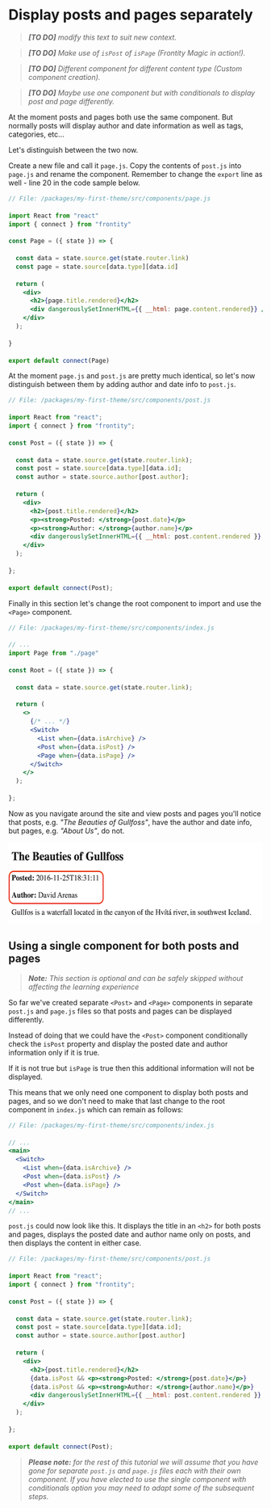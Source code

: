 # Display posts and pages separately

> *__[TO DO]__ modify this text to suit new context.*

> *__[TO DO]__ Make use of `isPost` of `isPage`  (Frontity Magic in action!).*

> *__[TO DO]__ Different component for different content type (Custom component creation).*

> *__[TO DO]__ Maybe use one component but with conditionals to display post and page differently.*

At the moment posts and pages both use the same component. But normally posts will display author and date information as well as tags, categories, etc...

Let's distinguish between the two now.

Create a new file and call it `page.js`. Copy the contents of `post.js` into `page.js` and rename the component. Remember to change the `export` line as well - line 20 in the code sample below.

```jsx
// File: /packages/my-first-theme/src/components/page.js

import React from "react"
import { connect } from "frontity"

const Page = ({ state }) => {

  const data = state.source.get(state.router.link)
  const page = state.source[data.type][data.id]

  return (
    <div>
      <h2>{page.title.rendered}</h2>
      <div dangerouslySetInnerHTML={{ __html: page.content.rendered}} />
    </div>
  );

}

export default connect(Page)
```

At the moment `page.js` and `post.js` are pretty much identical, so let's now distinguish between them by adding author and date info to `post.js`.

```jsx
// File: /packages/my-first-theme/src/components/post.js

import React from "react";
import { connect } from "frontity";

const Post = ({ state }) => {

  const data = state.source.get(state.router.link);
  const post = state.source[data.type][data.id];
  const author = state.source.author[post.author];

  return (
    <div>
      <h2>{post.title.rendered}</h2>
      <p><strong>Posted: </strong>{post.date}</p>
      <p><strong>Author: </strong>{author.name}</p>
      <div dangerouslySetInnerHTML={{ __html: post.content.rendered }} />
    </div>
  );

};

export default connect(Post);
```

Finally in this section let's change the root component to import and use the `<Page>` component.

```jsx
// File: /packages/my-first-theme/src/components/index.js

// ...
import Page from "./page"

const Root = ({ state }) => {

  const data = state.source.get(state.router.link);

  return (
    <>
      {/* ... */}
      <Switch>
        <List when={data.isArchive} />
        <Post when={data.isPost} />
        <Page when={data.isPage} />
      </Switch>
    </>
  );

};
```

Now as you navigate around the site and view posts and pages you'll notice that posts, e.g. *"The Beauties of Gullfoss"*, have the author and date info, but pages, e.g. *"About Us"*, do not.

<p>
  <img alt="Frontity in the browser" src="../assets/part3img9.png" width="565" height="161">
</p>

## Using a single component for both posts and pages

> *__Note:__ This section is optional and can be safely skipped without affecting the learning experience*

So far we've created separate `<Post>` and `<Page>` components in separate `post.js` and `page.js` files so that posts and pages can be displayed differently.

Instead of doing that we could have the `<Post>` component conditionally check the `isPost` property and display the posted date and author information only if it is true.

If it is not true but `isPage` is true then this additional information will not be displayed.

This means that we only need one component to display both posts and pages, and so we don't need to make that last change to the root component in `index.js` which can remain as follows:

```jsx
// File: /packages/my-first-theme/src/components/index.js

// ...
<main>
  <Switch>
    <List when={data.isArchive} />
    <Post when={data.isPost} />
    <Post when={data.isPage} />
  </Switch>
</main>
// ...
```

`post.js` could now look like this. It displays the title in an `<h2>` for both posts and pages, displays the posted date and author name only on posts, and then displays the content in either case.

```jsx
// File: /packages/my-first-theme/src/components/post.js

import React from "react";
import { connect } from "frontity";

const Post = ({ state }) => {

  const data = state.source.get(state.router.link);
  const post = state.source[data.type][data.id];
  const author = state.source.author[post.author]

  return (
    <div>
      <h2>{post.title.rendered}</h2>
      {data.isPost && <p><strong>Posted: </strong>{post.date}</p>}
      {data.isPost && <p><strong>Author: </strong>{author.name}</p>}
      <div dangerouslySetInnerHTML={{ __html: post.content.rendered }} />
    </div>
  );

};

export default connect(Post);
```

> *__Please note:__ for the rest of this tutorial we will assume that you have gone for separate `post.js` and `page.js` files each with their own component. If you have elected to use the single component with conditionals option you may need to adapt some of the subsequent steps.*